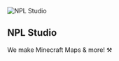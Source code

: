 ![NPL Studio](https://cdn.discordapp.com/attachments/1043269637837701133/1043443940797468692/NPL_BANNER.png)

## NPL Studio
We make Minecraft Maps & more! ⚒️ 
